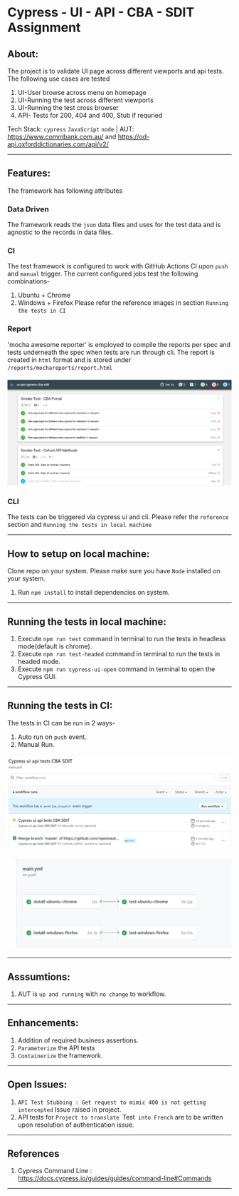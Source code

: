 # Cypress - UI - API - CBA - SDIT Assignment

## About:   
The project is to validate UI page across different viewports and api tests.
The following use cases are tested
1. UI-User browse across menu on homepage
2. UI-Running the test across different viewports
3. UI-Running the test cross browser
4. API- Tests for 200, 404 and 400, Stub if requried

Tech Stack: `cypress` `JavaScript` `node` | AUT: https://www.commbank.com.au/ and  https://od-api.oxforddictionaries.com/api/v2/

---
## Features:  
The framework has following attributes
### Data Driven
The framework reads the `json` data files and uses for the test data and is agnostic to the records in data files.
### CI
The test framework is configured to work with GitHub Actions CI upon `push` and `manual` trigger.
The current configured jobs test the following combinations-
1. Ubuntu + Chrome
2. Windows + Firefox
Please refer the reference images in section `Running the tests in CI`
### Report
'mocha awesome reporter' is employed to compile the reports per spec and tests underneath the spec when tests are run through cli.
The report is created in `html` format and is stored under `/reports/mochareports/report.html`
#### ![REP1](./reports.PNG)

### CLI 
The tests can be triggered via cypress ui and cli.
Please refer the `reference` section and `Running the tests in local machine`


---
## How to setup on local machine:
Clone repo on your system. Please make sure you have `Node` installed on your system.

1. Run `npm install` to install dependencies on system.
 
---
## Running the tests in local machine:
1. Execute `npm run test` command in terminal to run the tests in headless mode(default is chrome).
2. Execute `npm run test-headed` command in terminal to run the tests in headed mode.
3. Execute `npm run cypress-ui-open` command in terminal to open the Cypress GUI.

---
## Running the tests in CI:
The tests in CI can be run in 2 ways-
1. Auto run on `push` event.
2. Manual Run.
#### ![GHA1](./GHActions.PNG)
#### ![GHA2](./GHjobs.PNG)


---
## Asssumtions:
1. AUT is `up and running` with `no change` to workflow.

---
## Enhancements:
1. Addition of required business assertions.
2. `Parameterize` the API tests
3. `Containerize` the framework.

---
## Open Issues:
1. `API Test Stubbing : Get request to mimic 400 is not getting intercepted` Issue raised in project.
2. API tests for `Project to translate `Test` into French` are to be written upon resolution of authentication issue.

---
## References
1. Cypress Command Line : https://docs.cypress.io/guides/guides/command-line#Commands

---
